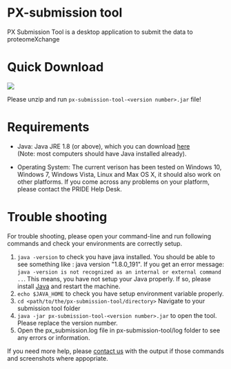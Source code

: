 PX-submission tool 
===================

PX Submission Tool is a desktop application to submit the data to proteomeXchange

# Quick Download 

[<img src="https://raw.githubusercontent.com/PRIDE-Toolsuite/pride-inspector/master/wiki/download.png">](https://github.com/PRIDE-Archive/px-submission-tool/releases/download/px-submission-tool-2.4.16/px-submission-tool.zip)

Please unzip and run `px-submission-tool-<version number>.jar` file!

# Requirements

* Java: Java JRE 1.8 (or above), which you can download [here](https://www.oracle.com/technetwork/java/javase/downloads/index.html)  
(Note: most computers should have Java installed already).

* Operating System: The current verison has been tested on Windows 10, Windows 7, Windows Vista, Linux and Max OS X, it should also work on other platforms. If you come across any problems on your platform, please contact the PRIDE Help Desk.

# Trouble shooting

For trouble shooting, please open your command-line and run following commands and check your environments are correctly setup.

1) `java -version` to check you have java installed. You should be able to see something like : java version "1.8.0_191". If you get an error message: `java -version is not recognized as an internal or external command ..`. This means, you have not setup your Java properly. If so, please install [Java](https://www.oracle.com/technetwork/java/javase/downloads/index.html) and restart the machine.
2) `echo $JAVA_HOME` to check you have setup environment variable properly.
3) `cd <path/to/the/px-submission-tool/directory>` Navigate to your submission tool folder
4) `java -jar px-submission-tool-<version number>.jar` to open the tool. Please replace the version number.
5) Open the px_submission.log file in px-submission-tool/log folder to see any errors or information.

If you need more help, please [contact us](mailto:pride-support@ebi.ac.uk) with the output if those commands and screenshots where appopriate. 
